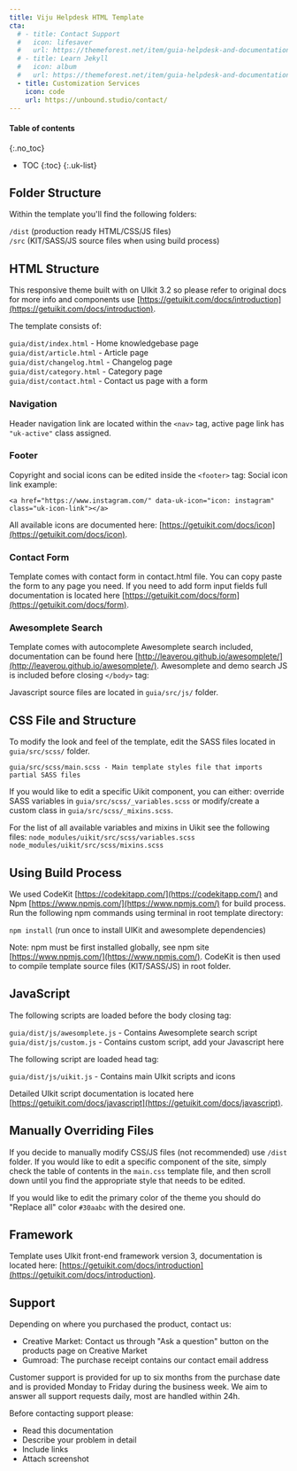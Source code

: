 ```yaml
---
title: Viju Helpdesk HTML Template
cta:
  # - title: Contact Support
  #   icon: lifesaver
  #   url: https://themeforest.net/item/guia-helpdesk-and-documentation-html5-responsive-template/25254625/support
  # - title: Learn Jekyll
  #   icon: album
  #   url: https://themeforest.net/item/guia-helpdesk-and-documentation-html5-responsive-template/25254625/support
  - title: Customization Services
    icon: code
    url: https://unbound.studio/contact/
---
```


#### Table of contents
{:.no_toc}
* TOC
{:toc}
{:.uk-list}

## Folder Structure
Within the template you'll find the following folders:

`/dist`    (production ready HTML/CSS/JS files)  
`/src`     (KIT/SASS/JS source files when using build process)


## HTML Structure
This responsive theme built with on UIkit 3.2 so please refer to original docs for more info and components use [https://getuikit.com/docs/introduction](https://getuikit.com/docs/introduction).

The template consists of:

`guia/dist/index.html` - Home knowledgebase page  
`guia/dist/article.html` - Article page  
`guia/dist/changelog.html` - Changelog page  
`guia/dist/category.html` - Category page  
`guia/dist/contact.html` - Contact us page with a form

### Navigation
Header navigation link are located within the `<nav>` tag, active page link has `"uk-active"` class assigned.
 

### Footer
Copyright and social icons can be edited inside the `<footer>` tag:
Social icon link example:
```
<a href="https://www.instagram.com/" data-uk-icon="icon: instagram" class="uk-icon-link"></a>
```

All available icons are documented here: [https://getuikit.com/docs/icon](https://getuikit.com/docs/icon).

### Contact Form
Template comes with contact form in contact.html file. You can copy paste the form to any page you need. If you need to add form input fields full documentation is located here [https://getuikit.com/docs/form](https://getuikit.com/docs/form).

### Awesomplete Search
Template comes with autocomplete Awesomplete search included, documentation can be found here [http://leaverou.github.io/awesomplete/](http://leaverou.github.io/awesomplete/). Awesomplete and demo search JS is included before closing `</body>` tag:
  

Javascript source files are located in `guia/src/js/` folder.

## CSS File and Structure
To modify the look and feel of the template, edit the SASS files located in `guia/src/scss/` folder. 
```
guia/src/scss/main.scss - Main template styles file that imports partial SASS files
```

If you would like to edit a specific Uikit component, you can either: 
override SASS variables in `guia/src/scss/_variables.scss`
or modify/create a custom class in `guia/src/scss/_mixins.scss`.

For the list of all available variables and mixins in Uikit see the following files:
`node_modules/uikit/src/scss/variables.scss`  
`node_modules/uikit/src/scss/mixins.scss`  

## Using Build Process
We used CodeKit [https://codekitapp.com/](https://codekitapp.com/) and Npm [https://www.npmjs.com/](https://www.npmjs.com/) for build process.
Run the following npm commands using terminal in root template directory:

`npm install`   (run once to install UIKit and awesomplete dependencies)

Note: npm must be first installed globally, see npm site [https://www.npmjs.com/](https://www.npmjs.com/).
CodeKit is then used to compile template source files (KIT/SASS/JS) in root folder.

## JavaScript
The following scripts are loaded before the body closing tag:

`guia/dist/js/awesomplete.js` - Contains Awesomplete search script
`guia/dist/js/custom.js` - Contains custom script, add your Javascript here

The following script are loaded head tag:

`guia/dist/js/uikit.js` - Contains main UIkit scripts and icons

Detailed UIkit script documentation is located here [https://getuikit.com/docs/javascript](https://getuikit.com/docs/javascript).

## Manually Overriding Files
If you decide to manually modify CSS/JS files (not recommended) use `/dist` folder. If you would like to edit a specific component of the site, simply check the table of contents in the `main.css` template  file, and then scroll down until you find the appropriate style that needs to be edited.

If you would like to edit the primary color of the theme you should do "Replace all" color `#30aabc` with the desired one.

## Framework
Template uses UIkit front-end framework version 3, documentation is located here: [https://getuikit.com/docs/introduction](https://getuikit.com/docs/introduction).

## Support
Depending on where you purchased the product, contact us:

- Creative Market: Contact us through "Ask a question" button on the products page on Creative Market
- Gumroad: The purchase receipt contains our contact email address

Customer support is provided for up to six months from the purchase date and is provided Monday to Friday during the business week. We aim to answer all support requests daily, most are handled within 24h.

Before contacting support please:

- Read this documentation
- Describe your problem in detail
- Include links
- Attach screenshot